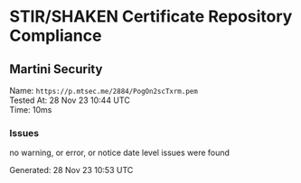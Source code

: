 # STIR/SHAKEN Certificate Repository Compliance

## Martini Security

Name: `https://p.mtsec.me/2884/PogOn2scTxrm.pem`\
Tested At: 28 Nov 23 10:44 UTC\
Time: 10ms

### Issues

no warning, or error, or notice date level issues were found

Generated: 28 Nov 23 10:53 UTC